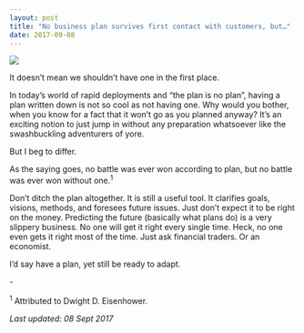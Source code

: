 ```yaml
---
layout: post
title: "No business plan survives first contact with customers, but…"
date: 2017-09-08
---
```

<img src="https://unsplash.com/search/photos/calendar?photo=4H9IuFBIpYM"/>

It doesn’t mean we shouldn’t have one in the first place.

In today’s world of rapid deployments and “the plan is no plan”, having a plan written down is not so cool as not having one. Why would you bother, when you know for a fact that it won’t go as you planned anyway? It’s an exciting notion to just jump in without any preparation whatsoever like the swashbuckling adventurers of yore.

But I beg to differ.

As the saying goes, no battle was ever won according to plan, but no battle was ever won without one.<sup>1</sup>

Don’t ditch the plan altogether. It is still a useful tool. It clarifies goals, visions, methods, and foresees future issues. Just don’t expect it to be right on the money. Predicting the future (basically what plans do) is a very slippery business. No one will get it right every single time. Heck, no one even gets it right most of the time. Just ask financial traders. Or an economist.

I’d say have a plan, yet still be ready to adapt.

\-

<sup>1</sup> Attributed to Dwight D. Eisenhower.

_Last updated: 08 Sept 2017_
